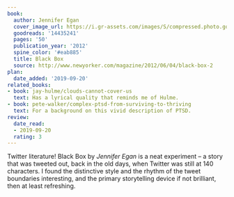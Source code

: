```yaml
---
book:
  author: Jennifer Egan
  cover_image_url: https://i.gr-assets.com/images/S/compressed.photo.goodreads.com/books/1338999208l/14435241._SX98_.jpg
  goodreads: '14435241'
  pages: '50'
  publication_year: '2012'
  spine_color: '#eab885'
  title: Black Box
  source: http://www.newyorker.com/magazine/2012/06/04/black-box-2
plan:
  date_added: '2019-09-20'
related_books:
- book: jay-hulme/clouds-cannot-cover-us
  text: Has a lyrical quality that reminds me of Hulme.
- book: pete-walker/complex-ptsd-from-surviving-to-thriving
  text: For a background on this vivid description of PTSD.
review:
  date_read:
  - 2019-09-20
  rating: 3
---
```


Twitter literature!  Black Box by *Jennifer Egan* is a neat experiment – a story that was tweeted out, back in the old
days, when Twitter was still at 140 characters. I found the distinctive style and the rhythm of the tweet boundaries
interesting, and the primary storytelling device if not brilliant, then at least refreshing.
